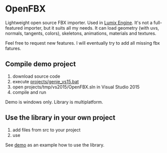 # OpenFBX

Lightweight open source FBX importer. Used in [Lumix Engine](https://github.com/nem0/lumixengine). It's not a full-featured importer, but it suits all my needs. It can load geometry (with uvs, normals, tangents, colors), skeletons, animations, materials and textures. 

Feel free to request new features. I will eventually try to add all missing fbx fatures.

## Compile demo project

1. download source code
2. execute [projects/genie_vs15.bat](https://github.com/nem0/OpenFBX/blob/master/projects/genie_vs15.bat)
3. open projects/tmp/vs2015/OpenFBX.sln in Visual Studio 2015
4. compile and run

Demo is windows only. Library is multiplatform.

## Use the library in your own project

1. add files from src to your project
2. use

See [demo](https://github.com/nem0/OpenFBX/blob/master/demo/main.cpp#L203) as an example how to use the library.
